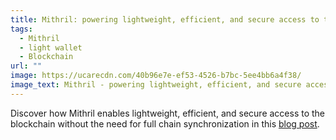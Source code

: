```yaml
---
title: Mithril: powering lightweight, efficient, and secure access to the blockchain
tags:
  - Mithril
  - light wallet
  - Blockchain
url: ""
image: https://ucarecdn.com/40b96e7e-ef53-4526-b7bc-5ee4bb6a4f38/
image_text: Mithril - powering lightweight, efficient, and secure access to the blockchain
---
```


Discover how Mithril enables lightweight, efficient, and secure access to the blockchain without the need for full chain synchronization in this [blog post](https://iohk.io/en/blog/posts/2025/05/19/mithril-powering-lightweight-access-to-the-cardano-blockchain/).

